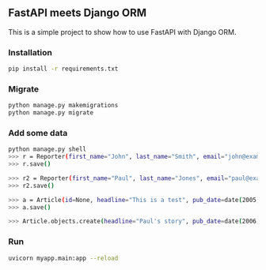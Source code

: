 ## FastAPI meets Django ORM

This is a simple project to show how to use FastAPI with Django ORM.



### Installation
```bash
pip install -r requirements.txt
```

### Migrate
```bash
python manage.py makemigrations
python manage.py migrate
```

### Add some data
```bash
python manage.py shell
>>> r = Reporter(first_name="John", last_name="Smith", email="john@example.com")
>>> r.save()

>>> r2 = Reporter(first_name="Paul", last_name="Jones", email="paul@example.com")
>>> r2.save()

>>> a = Article(id=None, headline="This is a test", pub_date=date(2005, 7, 27), reporter=r)
>>> a.save()

>>> Article.objects.create(headline="Paul's story", pub_date=date(2006, 1, 17), reporter=r)
```


### Run
```bash
uvicorn myapp.main:app --reload
```